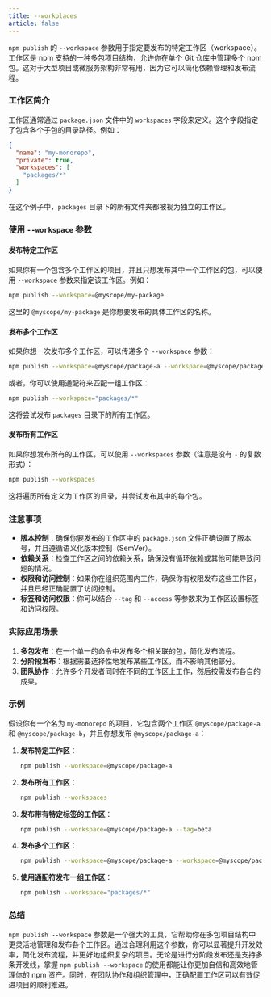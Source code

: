 ```yaml
---
title: --workplaces
article: false
---
```


`npm publish` 的 `--workspace` 参数用于指定要发布的特定工作区（workspace）。工作区是 npm 支持的一种多包项目结构，允许你在单个 Git 仓库中管理多个 npm 包。这对于大型项目或微服务架构非常有用，因为它可以简化依赖管理和发布流程。

### 工作区简介

工作区通常通过 `package.json` 文件中的 `workspaces` 字段来定义。这个字段指定了包含各个子包的目录路径。例如：

```json
{
  "name": "my-monorepo",
  "private": true,
  "workspaces": [
    "packages/*"
  ]
}
```

在这个例子中，`packages` 目录下的所有文件夹都被视为独立的工作区。

### 使用 `--workspace` 参数

#### 发布特定工作区

如果你有一个包含多个工作区的项目，并且只想发布其中一个工作区的包，可以使用 `--workspace` 参数来指定该工作区。例如：

```bash
npm publish --workspace=@myscope/my-package
```

这里的 `@myscope/my-package` 是你想要发布的具体工作区的名称。

#### 发布多个工作区

如果你想一次发布多个工作区，可以传递多个 `--workspace` 参数：

```bash
npm publish --workspace=@myscope/package-a --workspace=@myscope/package-b
```

或者，你可以使用通配符来匹配一组工作区：

```bash
npm publish --workspace="packages/*"
```

这将尝试发布 `packages` 目录下的所有工作区。

#### 发布所有工作区

如果你想发布所有的工作区，可以使用 `--workspaces` 参数（注意是没有 `-` 的复数形式）：

```bash
npm publish --workspaces
```

这将遍历所有定义为工作区的目录，并尝试发布其中的每个包。

### 注意事项

- **版本控制**：确保你要发布的工作区中的 `package.json` 文件正确设置了版本号，并且遵循语义化版本控制（SemVer）。
- **依赖关系**：检查工作区之间的依赖关系，确保没有循环依赖或其他可能导致问题的情况。
- **权限和访问控制**：如果你在组织范围内工作，确保你有权限发布这些工作区，并且已经正确配置了访问控制。
- **标签和访问权限**：你可以结合 `--tag` 和 `--access` 等参数来为工作区设置标签和访问权限。

### 实际应用场景

1. **多包发布**：在一个单一的命令中发布多个相关联的包，简化发布流程。
2. **分阶段发布**：根据需要选择性地发布某些工作区，而不影响其他部分。
3. **团队协作**：允许多个开发者同时在不同的工作区上工作，然后按需发布各自的成果。

### 示例

假设你有一个名为 `my-monorepo` 的项目，它包含两个工作区 `@myscope/package-a` 和 `@myscope/package-b`，并且你想发布 `@myscope/package-a`：

1. **发布特定工作区**：

   ```bash
   npm publish --workspace=@myscope/package-a
   ```

2. **发布所有工作区**：

   ```bash
   npm publish --workspaces
   ```

3. **发布带有特定标签的工作区**：

   ```bash
   npm publish --workspace=@myscope/package-a --tag=beta
   ```

4. **发布多个工作区**：

   ```bash
   npm publish --workspace=@myscope/package-a --workspace=@myscope/package-b
   ```

5. **使用通配符发布一组工作区**：

   ```bash
   npm publish --workspace="packages/*"
   ```

### 总结

`npm publish --workspace` 参数是一个强大的工具，它帮助你在多包项目结构中更灵活地管理和发布各个工作区。通过合理利用这个参数，你可以显著提升开发效率，简化发布流程，并更好地组织复杂的项目。无论是进行分阶段发布还是支持多条开发线，掌握 `npm publish --workspace` 的使用都能让你更加自信和高效地管理你的 npm 资产。同时，在团队协作和组织管理中，正确配置工作区可以有效促进项目的顺利推进。
